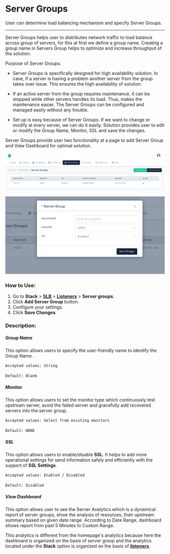 # Server Groups

User can determine load balancing mechanism and specify Server Groups.

---

Server Groups helps user to distributes network traffic to load balance across group of servers, for this at first we define a group name. Creating a group name in Servers Group helps to optimize and increase throughput of the solution.

Purpose of Server Groups:

- Server Groups is specifically designed for high availability solution. In case, if a server is having a problem another server from the group takes over issue. This ensures the high availability of solution.

- If an active server from the group requires maintenance, it can be stopped while other servers handles its load. Thus, makes the maintenance easier. The Server Groups can be configured and managed easily without any trouble.

- Set up is easy because of Server Groups. If we want to change or modify at every server, we can do it easily. Solution provides user to edit or modify the Group Name, Monitor, SSL and save the changes.

Server Groups provide user two functionality at a page to add Server Group and View Dashboard for optimal solution.

![Server group](/img/adc/v8/docs/server_group_1.png)

![Server group](/img/adc/v8/docs/server_group_2.png)

### How to Use:

1. Go to **Stack** > [**SLB**](/enterprise/adc) > [**Listeners**](./listeners.md) > **Server groups**.
2. Click **Add Server Group** button.
3. Configure your settings. 
4. Click **Save Changes**.

### Description:

##### **Group Name**

This option allows users to specify the user-friendly name to identify the Group Name.

    Accepted values: String

    Default: Blank 

##### **Monitor**

This option allows users to set the monitor type which continuously test upstream server, avoid the failed server and gracefully add recovered servers into the server group.

    Accepted values: Select from existing monitors

    Default: NONE 

##### **SSL**

This option allows users to enable/disable **SSL**. It helps to add more operational settings for send information safely and efficiently with the support of **SSL Settings**. 

    Accepted values: Enabled / Disabled

    Default: Disabled 

##### **View Dashboard**

This option allows user to see the Server Analytics which is a dynamical report of server groups, show the analysis of resources, their upstream summary based on given date range. According to Date Range, dashboard shows report from past 5 Minutes to Custom Range.

This analytics is different from the homepage's analytics because here the dashboard is organized on the basis of server group and the analytics located under the **Stack** option is organized on the basis of [**listeners**](../listeners.md).